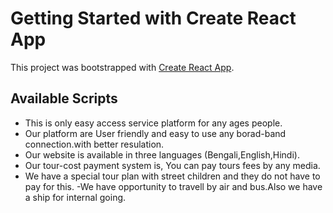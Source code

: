 # Getting Started with Create React App

This project was bootstrapped with [Create React App](https://github.com/facebook/create-react-app).

## Available Scripts

- This is only easy access service platform for any ages people.
- Our platform are User friendly and easy to use any borad-band connection.with better resulation.
- Our website is available in three languages (Bengali,English,Hindi).
- Our tour-cost payment system is, You can pay tours fees by any media.
- We have a special tour plan with street children and they do not have to pay for this.
  -We have opportunity to travell by air and bus.Also we have a ship for internal going.
